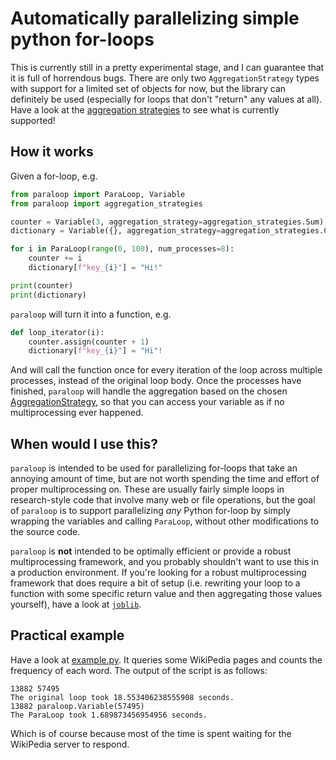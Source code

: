 # Automatically parallelizing simple python for-loops
This is currently still in a pretty experimental stage, and I can guarantee that it is full of horrendous bugs. There are only two `AggregationStrategy` types with support for a limited set of objects for now, but the library can definitely be used (especially for loops that don't "return" any values at all). Have a look at the [aggregation strategies](./paraloop/aggregation_strategies.py) to see what is currently supported!

## How it works
Given a for-loop, e.g.
```python
from paraloop import ParaLoop, Variable
from paraloop import aggregation_strategies

counter = Variable(3, aggregation_strategy=aggregation_strategies.Sum)
dictionary = Variable({}, aggregation_strategy=aggregation_strategies.Concatenate)

for i in ParaLoop(range(0, 100), num_processes=8):
    counter += i
    dictionary[f"key_{i}"] = "Hi!"

print(counter)
print(dictionary)
```

`paraloop` will turn it into a function, e.g.
```python
def loop_iterator(i):
    counter.assign(counter + 1)
    dictionary[f"key_{i}"] = "Hi"!
```

And will call the function once for every iteration of the loop across multiple processes, instead of the original loop body.
Once the processes have finished, `paraloop` will handle the aggregation based on the chosen [AggregationStrategy](./paraloop/aggregation_strategies.py), so that you can access your variable as if no multiprocessing ever happened.

## When would I use this?
`paraloop` is intended to be used for parallelizing for-loops that take an annoying amount of time, but are not worth spending the time and effort of proper multiprocessing on. These are usually fairly simple loops in research-style code that involve many web or file operations, but the goal of `paraloop` is to support parallelizing *any* Python for-loop by simply wrapping the variables and calling `ParaLoop`, without other modifications to the source code.

`paraloop` is **not** intended to be optimally efficient or provide a robust multiprocessing framework, and you probably shouldn't want to use this in a production environment. If you're looking for a robust multiprocessing framework that does require a bit of setup (i.e. rewriting your loop to a function with some specific return value and then aggregating those values yourself), have a look at [`joblib`](https://joblib.readthedocs.io/en/latest/).

## Practical example
Have a look at [example.py](./example.py).
It queries some WikiPedia pages and counts the frequency of each word.
The output of the script is as follows:
```
13882 57495
The original loop took 18.553406238555908 seconds.
13882 paraloop.Variable(57495)
The ParaLoop took 1.689873456954956 seconds.
```
Which is of course because most of the time is spent waiting for the WikiPedia server to respond.
